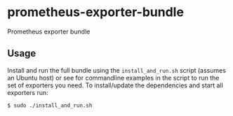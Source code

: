 # prometheus-exporter-bundle
Prometheus exporter bundle

## Usage
Install and run the full bundle using the `install_and_run.sh` script (assumes an Ubuntu host) or see for commandline examples in the script to run the set of exporters you need. To install/update the dependencies and start all exporters run:
```
$ sudo ./install_and_run.sh
```
